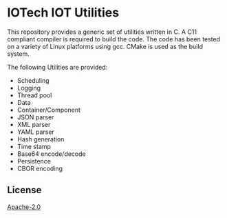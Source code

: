 # IOTech IOT Utilities
This repository provides a generic set of utilities written in C.
A C11 compliant compiler is required to build the code. The code has been tested on a
variety of Linux platforms using gcc. CMake is used as the build system.

The following Utilities are provided:

* Scheduling
* Logging
* Thread pool
* Data
* Container/Component
* JSON parser
* XML parser
* YAML parser
* Hash generation
* Time stamp
* Base64 encode/decode
* Persistence
* CBOR encoding

## License
[Apache-2.0](LICENSE)

